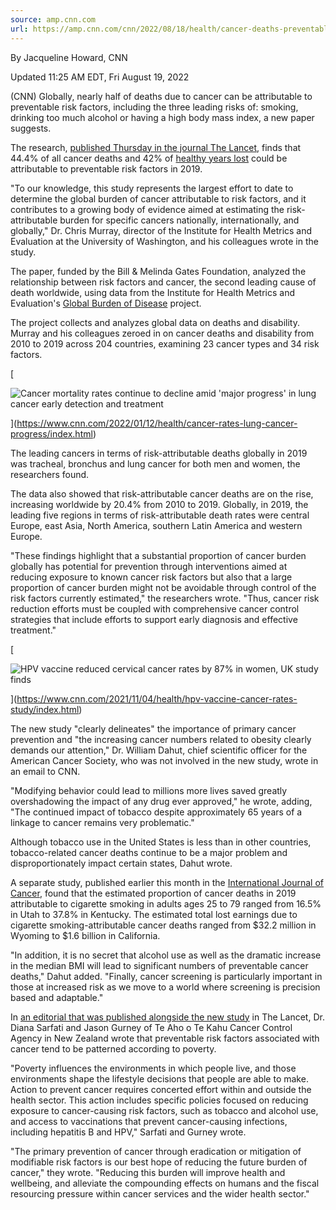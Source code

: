 ```yaml
---
source: amp.cnn.com
url: https://amp.cnn.com/cnn/2022/08/18/health/cancer-deaths-preventable-study/index.html
---
```


By Jacqueline Howard, CNN  

Updated 11:25 AM EDT, Fri August 19, 2022

(CNN) Globally, nearly half of deaths due to cancer can be attributable to preventable risk factors, including the three leading risks of: smoking, drinking too much alcohol or having a high body mass index, a new paper suggests.

The research, [published Thursday in the journal The Lancet](https://www.thelancet.com/journals/lancet/article/PIIS0140-6736(22)01438-6/fulltext), finds that 44.4% of all cancer deaths and 42% of [healthy years lost](https://www.who.int/data/gho/indicator-metadata-registry/imr-details/158) could be attributable to preventable risk factors in 2019.

"To our knowledge, this study represents the largest effort to date to determine the global burden of cancer attributable to risk factors, and it contributes to a growing body of evidence aimed at estimating the risk-attributable burden for specific cancers nationally, internationally, and globally," Dr. Chris Murray, director of the Institute for Health Metrics and Evaluation at the University of Washington, and his colleagues wrote in the study.

The paper, funded by the Bill & Melinda Gates Foundation, analyzed the relationship between risk factors and cancer, the second leading cause of death worldwide, using data from the Institute for Health Metrics and Evaluation's [Global Burden of Disease](https://www.healthdata.org/gbd/2019) project.

The project collects and analyzes global data on deaths and disability. Murray and his colleagues zeroed in on cancer deaths and disability from 2010 to 2019 across 204 countries, examining 23 cancer types and 34 risk factors.

[

![Cancer mortality rates continue to decline amid &apos;major progress&apos; in lung cancer early detection and treatment](https://cdn.cnn.com/cnnnext/dam/assets/220112105611-lung-cancer-progress-annual-cancer-report-file-restricted-091316-medium-plus-169.jpg)

](https://www.cnn.com/2022/01/12/health/cancer-rates-lung-cancer-progress/index.html)

The leading cancers in terms of risk-attributable deaths globally in 2019 was tracheal, bronchus and lung cancer for both men and women, the researchers found.

The data also showed that risk-attributable cancer deaths are on the rise, increasing worldwide by 20.4% from 2010 to 2019. Globally, in 2019, the leading five regions in terms of risk-attributable death rates were central Europe, east Asia, North America, southern Latin America and western Europe.

"These findings highlight that a substantial proportion of cancer burden globally has potential for prevention through interventions aimed at reducing exposure to known cancer risk factors but also that a large proportion of cancer burden might not be avoidable through control of the risk factors currently estimated," the researchers wrote. "Thus, cancer risk reduction efforts must be coupled with comprehensive cancer control strategies that include efforts to support early diagnosis and effective treatment."

[

![HPV vaccine reduced cervical cancer rates by 87% in women, UK study finds](https://cdn.cnn.com/cnnnext/dam/assets/211104051018-restricted-human-papillomavirus-medium-plus-169.jpg)

](https://www.cnn.com/2021/11/04/health/hpv-vaccine-cancer-rates-study/index.html)

The new study "clearly delineates" the importance of primary cancer prevention and "the increasing cancer numbers related to obesity clearly demands our attention," Dr. William Dahut, chief scientific officer for the American Cancer Society, who was not involved in the new study, wrote in an email to CNN.

"Modifying behavior could lead to millions more lives saved greatly overshadowing the impact of any drug ever approved," he wrote, adding, "The continued impact of tobacco despite approximately 65 years of a linkage to cancer remains very problematic."

Although tobacco use in the United States is less than in other countries, tobacco-related cancer deaths continue to be a major problem and disproportionately impact certain states, Dahut wrote.

A separate study, published earlier this month in the [International Journal of Cancer](https://onlinelibrary.wiley.com/doi/10.1002/ijc.34217), found that the estimated proportion of cancer deaths in 2019 attributable to cigarette smoking in adults ages 25 to 79 ranged from 16.5% in Utah to 37.8% in Kentucky. The estimated total lost earnings due to cigarette smoking-attributable cancer deaths ranged from $32.2 million in Wyoming to $1.6 billion in California.

"In addition, it is no secret that alcohol use as well as the dramatic increase in the median BMI will lead to significant numbers of preventable cancer deaths," Dahut added. "Finally, cancer screening is particularly important in those at increased risk as we move to a world where screening is precision based and adaptable."

In [an editorial that was published alongside the new study](https://www.thelancet.com/journals/lancet/article/PIIS0140-6736(22)01430-1/fulltext) in The Lancet, Dr. Diana Sarfati and Jason Gurney of Te Aho o Te Kahu Cancer Control Agency in New Zealand wrote that preventable risk factors associated with cancer tend to be patterned according to poverty.

"Poverty influences the environments in which people live, and those environments shape the lifestyle decisions that people are able to make. Action to prevent cancer requires concerted effort within and outside the health sector. This action includes specific policies focused on reducing exposure to cancer-causing risk factors, such as tobacco and alcohol use, and access to vaccinations that prevent cancer-causing infections, including hepatitis B and HPV," Sarfati and Gurney wrote.

"The primary prevention of cancer through eradication or mitigation of modifiable risk factors is our best hope of reducing the future burden of cancer," they wrote. "Reducing this burden will improve health and wellbeing, and alleviate the compounding effects on humans and the fiscal resourcing pressure within cancer services and the wider health sector."
